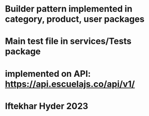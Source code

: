 # Builder pattern implemented in category, product, user packages

# Main test file in services/Tests package

# implemented on API: https://api.escuelajs.co/api/v1/

# Iftekhar Hyder 2023
